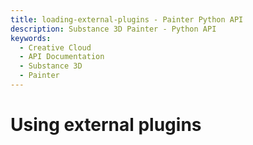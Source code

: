 ```yaml
---
title: loading-external-plugins - Painter Python API
description: Substance 3D Painter - Python API
keywords:
  - Creative Cloud
  - API Documentation
  - Substance 3D
  - Painter
---
```


# Using external plugins